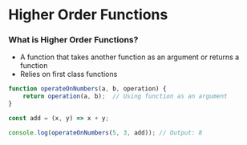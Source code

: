 # Higher Order Functions

### What is Higher Order Functions?
 - A function that takes another function as an argument or returns a function
 - Relies on first class functions
```js
function operateOnNumbers(a, b, operation) {  
    return operation(a, b);  // Using function as an argument
}

const add = (x, y) => x + y;

console.log(operateOnNumbers(5, 3, add)); // Output: 8
```